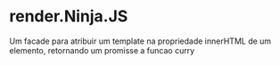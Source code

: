 # render.Ninja.JS
Um facade para atribuir um template na propriedade innerHTML de um elemento, retornando um promisse a funcao curry
